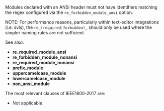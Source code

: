 Modules declared with an ANSI header must not have identifiers matching the
regex configured via the `re_forbidden_module_ansi` option.

NOTE: For performance reasons, particularly within text-editor integrations
(i.e. svls), the `re_(required|forbidden)_` should only be used where the
simpler naming rules are not sufficient.

See also:
  - **re_required_module_ansi**
  - **re_forbidden_module_nonansi**
  - **re_required_module_nonansi**
  - **prefix_module**
  - **uppercamelcase_module**
  - **lowercamelcase_module**
  - **non_ansi_module**

The most relevant clauses of IEEE1800-2017 are:
  - Not applicable.
